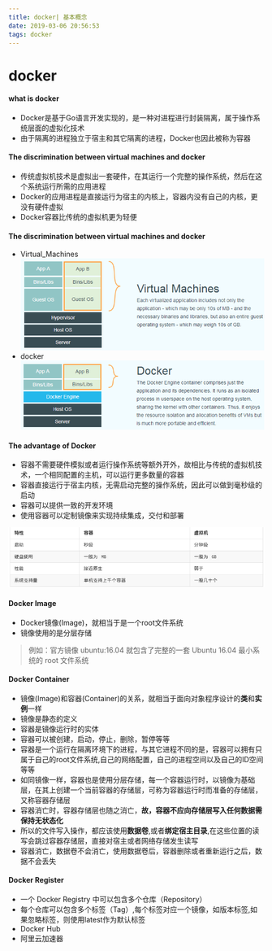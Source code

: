 ```yaml
---
title: docker| 基本概念
date: 2019-03-06 20:56:53
tags: docker
---
```

# docker

#### what is docker
- Docker是基于Go语言开发实现的，是一种对进程进行封装隔离，属于操作系统层面的虚拟化技术
- 由于隔离的进程独立于宿主和其它隔离的进程，Docker也因此被称为容器

#### The discrimination between virtual machines and docker
- 传统虚拟机技术是虚拟出一套硬件，在其运行一个完整的操作系统，然后在这个系统运行所需的应用进程
- Docker的应用进程是直接运行为宿主的内核上，容器内没有自己的内核，更没有硬件虚拟
- Docker容器比传统的虚拟机更为轻便

#### The discrimination between virtual machines and docker
- Virtual_Machines
![Virtual_Machines](./image/Virtual_Machines.png)
- docker
![docker](./image/docker.png)

#### The advantage of Docker
- 容器不需要硬件模拟或者运行操作系统等额外开外，故相比与传统的虚拟机技术，一个相同配置的主机，可以运行更多数量的容器
- 容器直接运行于宿主内核，无需启动完整的操作系统，因此可以做到毫秒级的启动
- 容器可以提供一致的开发环境
- 使用容器可以定制镜像来实现持续集成，交付和部署

![总结对比](./image/总结对比.png)
#### Docker Image
- Docker镜像(Image)，就相当于是一个root文件系统
- 镜像使用的是分层存储
> 例如：官方镜像 ubuntu:16.04 就包含了完整的一套 Ubuntu 16.04 最小系统的 root 文件系统　　

#### Docker Container
- 镜像(Image)和容器(Container)的关系，就相当于面向对象程序设计的**类**和**实例**一样
- 镜像是静态的定义
- 容器是镜像运行时的实体
- 容器可以被创建，启动，停止，删除，暂停等等
- 容器是一个运行在隔离环境下的进程，与其它进程不同的是，容器可以拥有只属于自己的root文件系统,自己的网络配置，自己的进程空间以及自己的ID空间等等
- 如同镜像一样，容器也是使用分层存储，每一个容器运行时，以镜像为基础层，在其上创建一个当前容器的存储层，可称为容器运行时而准备的存储层，又称容器存储层
- 容器消亡时，容器存储层也随之消亡，**故，容器不应向存储层写入任何数据需保持无状态化**
- 所以的文件写入操作，都应该使用**数据卷**,或者**绑定宿主目录**,在这些位置的读写会跳过容器存储层，直接对宿主或者网络存储发生读写
- 容器消亡，数据卷不会消亡，使用数据卷后，容器删除或者重新运行之后，数据不会丢失

#### Docker Register
- 一个 Docker Registry 中可以包含多个仓库（Repository）
- 每个仓库可以包含多个标签（Tag）,每个标签对应一个镜像，如版本标签,如果忽略标签，则使用latest作为默认标签
- Docker Hub
- 阿里云加速器
